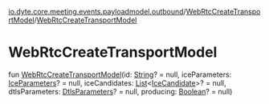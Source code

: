 [io.dyte.core.meeting.events.payloadmodel.outbound](../index.md)/[WebRtcCreateTransportModel](index.md)/[WebRtcCreateTransportModel](-web-rtc-create-transport-model.md)

# WebRtcCreateTransportModel


fun [WebRtcCreateTransportModel](-web-rtc-create-transport-model.md)(id: [String](https://kotlinlang.org/api/latest/jvm/stdlib/kotlin/-string/index.html)? = null, iceParameters: [IceParameters](../-ice-parameters/index.md)? = null, iceCandidates: [List](https://kotlinlang.org/api/latest/jvm/stdlib/kotlin.collections/-list/index.html)&lt;[IceCandidate](../-ice-candidate/index.md)&gt;? = null, dtlsParameters: [DtlsParameters](../-dtls-parameters/index.md)? = null, producing: [Boolean](https://kotlinlang.org/api/latest/jvm/stdlib/kotlin/-boolean/index.html)? = null)
